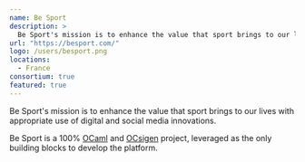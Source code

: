 ```yaml
---
name: Be Sport
description: > 
  Be Sport's mission is to enhance the value that sport brings to our lives with appropriate use of digital and social media innovations
url: "https://besport.com/"
logo: /users/besport.png
locations: 
  - France
consortium: true
featured: true
---
```


Be Sport's mission is to enhance the value that sport brings to our lives with appropriate use of digital and social media innovations.
           
Be Sport is a 100% [OCaml](//ocaml.org/) and [OCsigen](https://ocsigen.org) project, leveraged as the only building blocks to develop the platform. 
